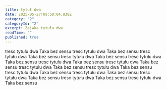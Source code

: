 ```yaml
---
title: tytuł dwa
date: 2025-05-27T09:50:04.838Z
category: "2"
categoryId: "2"
excerpt: Zajwka tytułu dwa
readTime: ""
published: true
---
```

tresc tytułu dwa Taka bez sensu tresc tytułu dwa Taka bez sensu tresc tytułu dwa Taka bez sensu tresc tytułu dwa Taka bez sensu tresc tytułu dwa Taka bez sensu tresc tytułu dwa Taka bez sensu 
tresc tytułu dwa Taka bez sensu 
tresc tytułu dwa Taka bez sensu tresc tytułu dwa Taka bez sensu tresc tytułu dwa Taka bez sensu 
tresc tytułu dwa Taka bez sensu tresc tytułu dwa Taka bez sensu tresc tytułu dwa Taka bez sensu tresc tytułu dwa Taka bez sensu 
